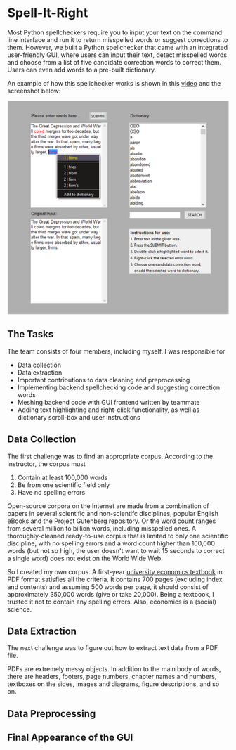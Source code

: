 # Spell-It-Right

Most Python spellcheckers require you to input your text on the command line interface
and run it to return misspelled words or suggest corrections to them. However,
we built a Python spellchecker that came with an integrated user-friendly GUI, where users 
can input their text, detect misspelled words and choose from a list of five candidate
correction words to correct them. Users can even add words to a pre-built dictionary.

An example of how this spellchecker works is shown in this [video](https://youtu.be/Xad0fN4jXpI) and the screenshot below:

![](images/gui_final_appearance.png)

## The Tasks
The team consists of four members, including myself. I was responsible for

- Data collection
- Data extraction
- Important contributions to data cleaning and preprocessing
- Implementing backend spellchecking code and suggesting correction words
- Meshing backend code with GUI frontend written by teammate
- Adding text highlighting and right-click functionality, 
  as well as dictionary scroll-box and user instructions

## Data Collection
The first challenge was to find an appropriate corpus. According to the instructor, the corpus must

1. Contain at least 100,000 words
2. Be from one scientific field only
3. Have no spelling errors

Open-source corpora on the Internet are made from a combination of papers in several scientific 
and non-scientifc disciplines, popular English eBooks and the Project Gutenberg repository. 
Or the word count ranges from several million to billion words, including misspelled ones.
A thoroughly-cleaned ready-to-use corpus that is limited to only one scientific discipline, with no spelling errors and a
word count higher than 100,000 words (but not so high, the user doesn't want to wait 15 seconds
to correct a single word) does not exist on the World Wide Web.

So I created my own corpus. A first-year [university economics textbook](https://sangu.ge/images/Economics1.pdf) in PDF format satisfies all the criteria. 
It contains 700 pages (excluding index and contents) and assuming 500 words per page, it should consist of
approximately 350,000 words (give or take 20,000). Being a textbook, I trusted it not to contain any spelling errors. 
Also, economics is a (social) science. 

## Data Extraction
The next challenge was to figure out how to extract text data from a PDF file.

PDFs are extremely messy objects. In addition to the main body of words, there are headers, footers, page numbers, chapter names and numbers, textboxes on the sides, images and diagrams, figure descriptions, and so on. 

## Data Preprocessing


## Final Appearance of the GUI

